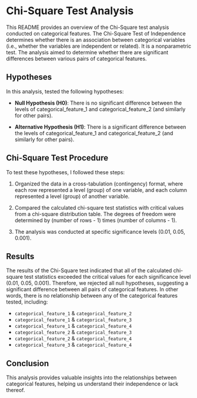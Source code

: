 # Chi-Square Test Analysis

This README provides an overview of the Chi-Square test analysis conducted on categorical features. The Chi-Square Test of Independence determines whether there is an association between categorical variables (i.e., whether the variables are independent or related). It is a nonparametric test.
The analysis aimed to determine whether there are significant differences between various pairs of categorical features.


## Hypotheses

In this analysis, tested the following hypotheses:

- **Null Hypothesis (H0)**: There is no significant difference between the levels of categorical_feature_1 and categorical_feature_2 (and similarly for other pairs).

- **Alternative Hypothesis (H1)**: There is a significant difference between the levels of categorical_feature_1 and categorical_feature_2 (and similarly for other pairs).

## Chi-Square Test Procedure

To test these hypotheses, I followed these steps:

1. Organized the data in a cross-tabulation (contingency) format, where each row represented a level (group) of one variable, and each column represented a level (group) of another variable.

2. Compared the calculated chi-square test statistics with critical values from a chi-square distribution table. The degrees of freedom were determined by (number of rows - 1) times (number of columns - 1).

3. The analysis was conducted at specific significance levels (0.01, 0.05, 0.001).

## Results

The results of the Chi-Square test indicated that all of the calculated chi-square test statistics exceeded the critical values for each significance level (0.01, 0.05, 0.001). Therefore, we rejected all null hypotheses, suggesting a significant difference between all pairs of categorical features. In other words, there is no relationship between any of the categorical features tested, including:

- `categorical_feature_1` & `categorical_feature_2`
- `categorical_feature_1` & `categorical_feature_3`
- `categorical_feature_1` & `categorical_feature_4`
- `categorical_feature_2` & `categorical_feature_3`
- `categorical_feature_2` & `categorical_feature_4`
- `categorical_feature_3` & `categorical_feature_4`

## Conclusion

This analysis provides valuable insights into the relationships between categorical features, helping us understand their independence or lack thereof.